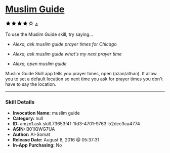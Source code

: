# [Muslim Guide](http://alexa.amazon.com/#skills/amzn1.ask.skill.73653f4f-1fd3-4701-9763-b2dcc3ca4774)
![4 stars](../../images/ic_star_black_18dp_1x.png)![4 stars](../../images/ic_star_black_18dp_1x.png)![4 stars](../../images/ic_star_black_18dp_1x.png)![4 stars](../../images/ic_star_black_18dp_1x.png)![4 stars](../../images/ic_star_border_black_18dp_1x.png) 4

To use the Muslim Guide skill, try saying...

* *Alexa, ask muslim guide prayer times for Chicago*

* *Alexa, ask muslim guide what's my next prayer time*

* *Alexa, open muslim guide*

Muslim Guide Skill app tells you prayer times, open (azan/athan). It allow you to set a default location so next time you ask for prayer times you don't have to say the location.

***

### Skill Details

* **Invocation Name:** muslim guide
* **Category:** null
* **ID:** amzn1.ask.skill.73653f4f-1fd3-4701-9763-b2dcc3ca4774
* **ASIN:** B01IQWG7UA
* **Author:** Al-Somat
* **Release Date:** August 8, 2016 @ 05:37:31
* **In-App Purchasing:** No
